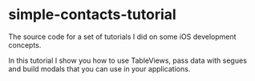 # simple-contacts-tutorial
The source code for a set of tutorials I did on some iOS development concepts.

In this tutorial I show you how to use TableViews, pass data with segues and build modals that you can use in your applications. 
